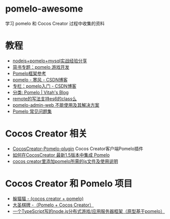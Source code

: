 # pomelo-awesome
学习 pomelo 和 Cocos Creator 过程中收集的资料

# 教程
+ [nodejs+pomelo+mysql实战经验分享](https://cnodejs.org/topic/582e992f0249714d79d41a74)
+ [简书专题：pomelo 游戏开发](http://www.jianshu.com/c/f42580039b45)
+ [Pomelo框架参考](http://www.jianshu.com/p/dJxnFT)
+ [pomelo - 寒风 - CSDN博客](http://blog.csdn.net/xufeng0991/article/category/3173009)
+ [专栏：pomelo入门 - CSDN博客](http://blog.csdn.net/column/details/pomelo.html)
+ [分类: Pomelo | Vitah's Blog](http://www.vitah.net/categories/Pomelo/)
+ [remote的写法支持es6的class么](https://github.com/NetEase/pomelo/issues/869)
+ [pomelo-admin-web 不能使用及其解决方案](https://github.com/itenyh/pomelo_admin_web_glue)
+ [Pomelo 常见问题集](https://cnodejs.org/topic/51ca033873c638f370e9cce5)

# Cocos Creator 相关
+ [CocosCreator-Pomelo-plugin](https://github.com/tumobi/CocosCreator-Pomelo-plugin) Cocos Creator客户端Pomelo插件
+ [如何在CocosCreator 最新1.5版本中集成 Pomelo](http://www.jianshu.com/p/c64f7607adee)
+ [cocos creator里添加pomelo所需的js文件及使用说明](https://github.com/isghost/pomelococoscreator)

# Cocos Creator 和 Pomelo 项目
+ [躲猫猫 - (cocos creator + pomelo)](https://github.com/wohow/peekaboo-master)
+ [大圣棋牌 -（Pomelo + Cocos Creator）](https:/github.com/ligun123/chess)
+ [一个TypeScript写的node.js分布式游戏/应用服务器框架（原型基于pomelo）](https://github.com/node-pinus/pinus)



